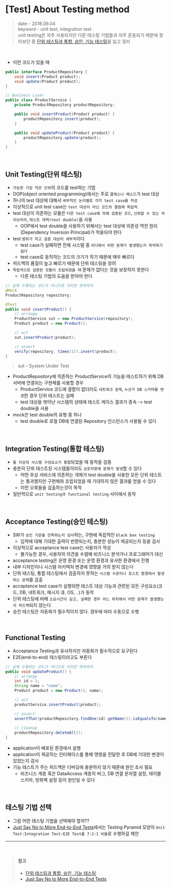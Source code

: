 # [Test] About Testing method
> date - 2018.09.04  
> keyword - unit test, integration test  
> unit testing은 자주 사용되지만 다른 테스팅 기법들과 자주 혼동되기 때문에 찾아보던 중 [단위 테스팅과 통합, 승인, 기능 테스팅](https://justhackem.wordpress.com/2016/05/23/unit-integration-acceptance-and-functional-testing)를 읽고 정리

<br>

* 이런 코드가 있을 때
```java
public interface ProductRepository {
    void insert(Product product);
    void update(Product product);
}

// Business Layer
public class ProductService {
    private ProductRepository productRepository;

    public void insertProduct(Product product) {
        productRepository.insert(product);
    }

    public void updateProduct(Product product) {
        productRepository.update(product);
    }
}
```


<br>

## Unit Testing(단위 테스팅)
* `가능한 가장 작은 단위`의 코드를 test하는 기법
* OOP(object oriented programming)에서는 주로 `클래스나 메소드`가 test 대상
* 하나의 test 대상에 대해서 `세부적인 논리별로 각각 test case를 작성`
* 이상적으로 unit test case는 `test 대상이 아닌 코드의 결점에 독립적`
* test 대상이 의존하는 모듈은 `다른 test case에 의해 검증된 코드`, `신뢰할 수 있는 라이브러리`, `테스트 대역(test double)`을 사용
  * OOP에서 test double을 사용하기 위해서는 test 대상에 의존성 역전 원리(Dependency Inversion Principal)가 적용되야 한다
* test `범위가 작고 검증 대상이 세부적`이다
  * test case가 실패하면 전체 시스템 중 `어디에서 어떤 문제가 발생했는지 파악하기 쉽다`
  * test case로 동작하는 코드의 크기가 작기 때문에 매우 빠르다
* 피드백의 품질이 높고 빠르기 때문에 단위 테스팅을 장려
* `독립적으로 검증된 모듈이 조립되었을 때` 문제가 없다는 것을 보장하지 못한다
  * 다른 테스팅 기법의 도움을 받아야 한다

```java
// 실제 수행되는 코드가 아니므로 의미만 파악하자
@Mock
ProductRepository repository;

@Test
public void insertProduct() {
    // arrange
    ProductService sut = new ProductService(repository);
    Product product = new Product();

    // act
    sut.insertProduct(product);

    // assert
    verify(repository, times(1)).insert(product);
}
```
> sut - System Under Test

* ProductRepository에 의존하는 ProductService의 기능을 테스트하기 위해 DB서버에 연결되는 구현체를 사용할 경우
  * ProductService 코드에 결함이 없더라도 `네트워크 문제`, `누군가 DB 스키마를 변경`한 경우 단위 테스트는 실패
  * test 대상을 벗어난 시스템의 상태에 테스트 케이스 결과가 종속 -> test double을 사용
* mock은 test double의 유형 중 하나
  * test double로 로컬 DB에 연결된 Repository 인스턴스가 사용될 수 있다


<br>

## Integration Testing(통합 테스팅)
* `둘 이상의 시스템 구성요소가 통합`되었을 때 동작을 검증
* 충분히 단위 테스트된 시스템들이라도 `상호작용에 문제가 발생`할 수 있다
  * 어떤 추상 서비스에 의존하는 개체가 test double을 사용한 모든 단위 테스트는 통과했지만 구현체와 조립되었을 때 기대하지 않은 결과를 얻을 수 있다
  * 이런 오류들을 검출하는것이 목적
* 일반적으로 `unit testing과 functional testing` 사이에서 동작


<br>

## Acceptance Testing(승인 테스팅)
* SW가 `승인 기준을 만족하는지 검사`하는, 구현에 독립적인 `black box testing`
  * 입력에 대해 기대한 출력이 반환되는지, 충분한 성능이 제공되는지 등을 검사
* 이상적으로 acceptance test case는 사용자가 작성
  * 불가능한 경우, 사용자의 의견을 수렴해 비즈니스 분석가나 프로그래머가 대신
* acceptance testing은 운영 환경 또는 운영 환경과 유사한 환경에서 진행
* 내부 디자인이나 시스템 아키텍처 변경에 영향을 거의 받지 않는다
* 단위 테스팅, 통합 테스팅에서 검출하지 못하는 `시스템 수준이나 호스트 환경에서 발생하는 문제`를 검출
* acceptance test case가 실행되면 테스트 대상 기능과 관련된 모든 구성요소(코드, DB, 네트워크, 메시지 큐, OS, ..)가 동작
* 단위 테스팅에 비해 `소요시간이 길고, 실패한 경우 어느 위치에서 어떤 문제가 발생했는지 피드백`되지 않는다
* 승인 테스팅은 자동화가 필수적이지 않다. 경우에 따라 수동으로 수행


<br>

## Functional Testing
* Acceptance Testing과 유사하지만 자동화가 필수적으로 요구된다
* E2E(end-to-end) 테스팅이라고도 부른다

```java
// 실제 수행되는 코드가 아니므로 의미만 파악하자
public void updateProduct() {
    // arrange
    int id = 1;
    String name = "name";
    Product product = new Product(1, name);

    // act
    productService.insertProduct(product);

    // assert
    assertThat(productRepository.findOne(id).getName()).isEqualsTo(name);
    
    // cleanup
    productRepository.deleteAll();
}
```
* application이 배포된 환경에서 실행
* application이 제공하는 인터페이스를 통해 명령을 전달한 후 DB에 기대한 변경이 있었는지 검사
* 기능 테스트가 주는 피드백은 디버깅에 충분하지 않기 때문에 원인 조사 필요
  * 비즈니스 계층 혹은 DataAccess 계층의 버그, DB 연결 문자열 설정, 테이블 스키마, 방화벽 설정 등이 원인일 수 있다


<br>

## 테스팅 기법 선택
* 그럼 어떤 테스팅 기법을 선택해야 할까??
* [Just Say No to More End-to-End Tests](https://testing.googleblog.com/2015/04/just-say-no-to-more-end-to-end-tests.html)에서는 Testing Pyramid 모양의 `Unit Test:Integration Test:E2E Test를 7:2:1 비율`로 수행하길 제안

---

<br>

> #### 참고
> * [단위 테스팅과 통합, 승인, 기능 테스팅](https://justhackem.wordpress.com/2016/05/23/unit-integration-acceptance-and-functional-testing)
> * [Just Say No to More End-to-End Tests](https://testing.googleblog.com/2015/04/just-say-no-to-more-end-to-end-tests.html)
